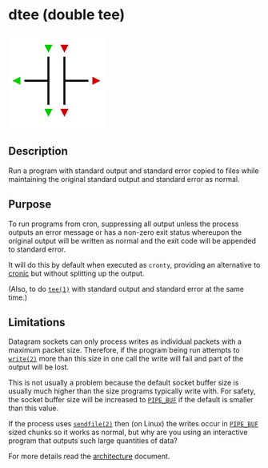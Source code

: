 dtee (double tee)
=================

![](logo.svg)

## Description

Run a program with standard output and standard error copied to files
while maintaining the original standard output and standard error as normal.

## Purpose

To run programs from cron, suppressing all output unless the process outputs an
error message or has a non-zero exit status whereupon the original output will
be written as normal and the exit code will be appended to standard error.

It will do this by default when executed as `cronty`, providing an alternative
to [cronic](https://habilis.net/cronic/) but without splitting up the output.

(Also, to do [`tee(1)`](http://man7.org/linux/man-pages/man1/tee.1.html) with
standard output and standard error at the same time.)

## Limitations

Datagram sockets can only process writes as individual packets with a maximum
packet size. Therefore, if the program being run attempts to [`write(2)`](http://man7.org/linux/man-pages/man2/write.2.html)
more than this size in one call the write will fail and part of the output will
be lost.

This is not usually a problem because the default socket buffer size is usually
much higher than the size programs typically write with. For safety, the socket
buffer size will be increased to [`PIPE_BUF`](http://man7.org/linux/man-pages/man0/limits.h.0p.html)
if the default is smaller than this value.

If the process uses [`sendfile(2)`](http://man7.org/linux/man-pages/man2/sendfile.2.html)
then (on Linux) the writes occur in [`PIPE_BUF`](http://man7.org/linux/man-pages/man0/limits.h.0p.html)
sized chunks so it works as normal, but why are you using an interactive program
that outputs such large quantities of data?

For more details read the [architecture](ARCHITECTURE.md) document.
